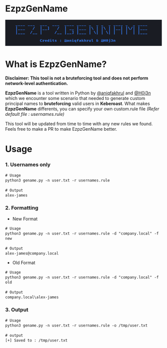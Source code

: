 # EzpzGenName

![](https://raw.githubusercontent.com/H0j3n/EzpzGenName/main/banner2.png)

# What is EzpzGenName?

**Disclaimer: This tool is not a bruteforcing tool and does not perform network-level authentication.**

**EzpzGenName** is a tool written in Python by [@aniqfakhrul](https://github.com/aniqfakhrul) and [@H0j3n](https://github.com/H0j3n) which we encounter some scenario that needed to generate custom principal names to **bruteforcing** valid users in **Keberoast**. What makes **EzpzGenName** differents, you can specify your own custom.rule file *(Refer default file : usernames.rule)*

This tool will be updated from time to time with any new rules we found. Feels free to make a PR to make EzpzGenName better.


# Usage

### 1. Usernames only

```
# Usage
python3 gename.py -n user.txt -r usernames.rule

# Output
alex-james
```

### 2. Formatting

- New Format

```
# Usage
python3 gename.py -n user.txt -r usernames.rule -d "company.local" -f new

# Output
alex-james@company.local
```

- Old Format

```
# Usage
python3 gename.py -n user.txt -r usernames.rule -d "company.local" -f old

# Output
company.local\alex-james
```

### 3. Output

```
# Usage
python3 gename.py -n user.txt -r usernames.rule -o /tmp/user.txt

# output
[+] Saved to : /tmp/user.txt
```
